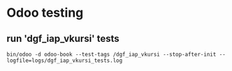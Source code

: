 # Odoo testing
## run 'dgf_iap_vkursi' tests
```
bin/odoo -d odoo-book --test-tags /dgf_iap_vkursi --stop-after-init --logfile=logs/dgf_iap_vkursi_tests.log
```
